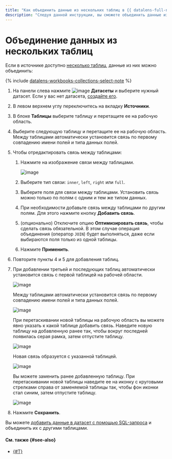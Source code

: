 ```yaml
---
title: "Как объединить данные из нескольких таблиц в {{ datalens-full-name }}"
description: "Следуя данной инструкции, вы сможете объединить данные из нескольких таблиц." 
---
```


# Объединение данных из нескольких таблиц

Если в источнике доступно [несколько таблиц](../../concepts/dataset/settings.md#multi-table), данные из них можно объединить:


{% include [datalens-workbooks-collections-select-note](../../../_includes/datalens/operations/datalens-workbooks-collections-select-note.md) %}


1. На панели слева нажмите ![image](../../../_assets/console-icons/circles-intersection.svg) **Датасеты** и выберите нужный датасет. Если у вас нет датасета, [создайте его](create.md).
1. В левом верхнем углу переключитесь на вкладку **Источники**.
1. В блоке **Таблицы** выберите таблицу и перетащите ее на рабочую область.
1. Выберите следующую таблицу и перетащите ее на рабочую область. Между таблицами автоматически установится связь по первому совпадению имени полей и типа данных полей.
1. Чтобы отредактировать связь между таблицами:

   1. Нажмите на изображение связи между таблицами.

      ![image](../../../_assets/datalens/operations/join-data/edit-link.png)

   1. Выберите тип связи: `inner`, `left`, `right` или `full`.
   1. Выберите поля для связи между таблицами. Установить связь можно только по полям с одним и тем же типом данных.
   1. При необходимости добавьте связь между таблицами по другим полям. Для этого нажмите кнопку **Добавить связь**.
   1. (опционально) Отключите опцию **Оптимизировать связь**, чтобы сделать связь обязательной. В этом случае операция объединения (оператор `JOIN`) будет выполняться, даже если выбираются поля только из одной таблицы.
   1. Нажмите **Применить**.

1. Повторите пункты 4 и 5 для добавления таблиц.
1. При добавлении третьей и последующих таблиц автоматически установится связь с первой таблицей на рабочей области.

   ![image](../../../_assets/datalens/operations/join-data/add-table-1.png)

   Между таблицами автоматически установится связь по первому совпадению имени полей и типа данных полей.

   ![image](../../../_assets/datalens/operations/join-data/add-table-2.png)

   При перетаскивании новой таблицы на рабочую область вы можете явно указать к какой таблице добавить связь. Наведите новую таблицу на добавленную ранее так, чтобы вокруг последней появилась серая рамка, затем отпустите таблицу.

   ![image](../../../_assets/datalens/operations/join-data/add-table-3.png)

   Новая связь образуется с указанной таблицей.

   ![image](../../../_assets/datalens/operations/join-data/add-table-4.png)

   Вы можете заменить ранее добавленную таблицу. При перетаскивании новой таблицы наведите ее на иконку с круговыми стрелками справа от заменяемой таблицы так, чтобы фон иконки стал синим, затем отпустите таблицу.

   ![image](../../../_assets/datalens/operations/join-data/change-table.png)

1. Нажмите **Сохранить**.

Вы можете [добавить данные в датасет с помощью SQL-запроса](add-data.md) и объединить их с другими таблицами.

#### См. также {#see-also}

* [{#T}](../../concepts/data-join.md#ui-join)
